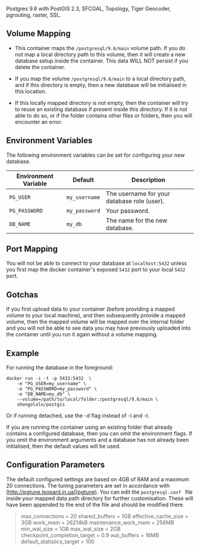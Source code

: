 Postgres 9.6 with PostGIS 2.3, SFCGAL, Topology, Tiger Geocoder, pgrouting, raster, SSL.

Volume Mapping
-------------------
- This container maps the `/postgresql/9.6/main` volume path. If you do not map a local directory path to this volume, then it will create a new database setup inside the container. This data WILL NOT persist if you delete the container.

- If you map the volume `/postgresql/9.6/main` to a local directory path, and if this directory is empty, then a new database will be initialised in this location.

- If this locally mapped directory is not empty, then the container will try to reuse an existing database if present inside this directory. If it is not able to do so, or if the folder contains other files or folders, then you will encounter an error.

Environment Variables
-------------------------
The following environment variables can be set for configuring your new database.

Environment Variable | Default | Description
------------------------|---------|--------------
`PG_USER` |  `my_username` | The username for your database role (user).
`PG_PASSWORD` | `my_password` | Your password.
`DB_NAME` | `my_db` | The name for the new database.

Port Mapping
---------------
You will not be able to connect to your database at `localhost:5432` unless you first map the docker container's exposed `5432` port to your local `5432` port.

Gotchas
----------
If you first upload data to your container (before providing a mapped volume to your local machine), and then subsequently provide a mapped volume, then the mapped volume will be mapped over the internal folder and you will not be able to see data you may have previously uploaded into the container until you run it again without a volume mapping.

Example
----------
For running the database in the foreground:
```
docker run -i -t -p 5432:5432  \
    -e "PG_USER=my_username" \
    -e "PG_PASSWORD=my_password" \
    -e "DB_NAME=my_db" \
    --volume=/path/to/local/folder:/postgresql/9.6/main \
    shongololo/postgis
```

Or if running detached, use the -d flag instead of -i and -t.

If you are running the container using an existing folder that already contains a configured database, then you can omit the environment flags. If you omit the environment arguments and a database has not already been initialised, then the default values will be used.

Configuration Parameters
-----------------------------
The default configured settings are based on 4GB of RAM and a maximum 20 connections. The tuning parameters are set in accordance with [http://pgtune.leopard.in.ua](pgtune). You can edit the `postgresql.conf ` file inside your mapped data path directory for further customisation. These will have been appended to the end of the file and should be modified there.

>max_connections = 20
shared_buffers = 1GB
effective_cache_size = 3GB
work_mem = 26214kB
maintenance_work_mem = 256MB
min_wal_size = 1GB
max_wal_size = 2GB
checkpoint_completion_target = 0.9
wal_buffers = 16MB
default_statistics_target = 100
